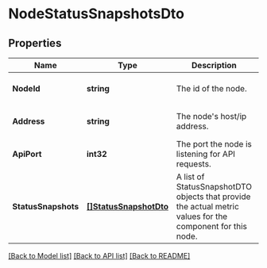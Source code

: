 # NodeStatusSnapshotsDto

## Properties
Name | Type | Description | Notes
------------ | ------------- | ------------- | -------------
**NodeId** | **string** | The id of the node. | [optional] [default to null]
**Address** | **string** | The node&#x27;s host/ip address. | [optional] [default to null]
**ApiPort** | **int32** | The port the node is listening for API requests. | [optional] [default to null]
**StatusSnapshots** | [**[]StatusSnapshotDto**](StatusSnapshotDTO.md) | A list of StatusSnapshotDTO objects that provide the actual metric values for the component for this node. | [optional] [default to null]

[[Back to Model list]](../README.md#documentation-for-models) [[Back to API list]](../README.md#documentation-for-api-endpoints) [[Back to README]](../README.md)

